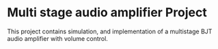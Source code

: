 
<h1>Multi stage audio amplifier Project</h1>


This project contains simulation, and implementation of a multistage BJT audio amplifier with volume control.
